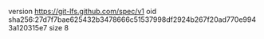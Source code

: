 version https://git-lfs.github.com/spec/v1
oid sha256:27d7f7bae625432b3478666c51537998df2924b267f20ad770e9943a120315e7
size 8

